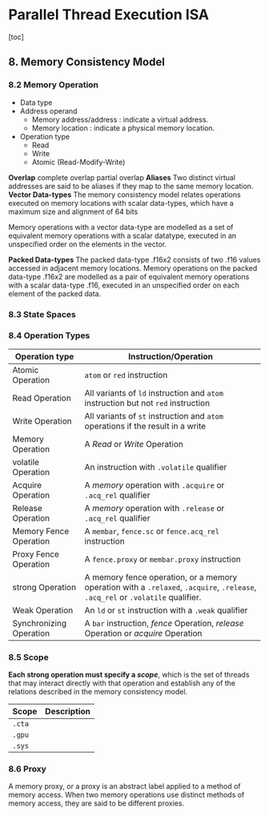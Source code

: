 
# Parallel Thread Execution ISA
[toc]


## 8. Memory Consistency Model

### 8.2 Memory Operation
- Data type
- Address operand
    - Memory address/address : indicate a virtual address.
    - Memory location : indicate a physical memory location.
- Operation  type
    - Read
    - Write
    - Atomic (Read-Modify-Write)

**Overlap**
    complete overlap
    partial overlap
**Aliases**
    Two distinct virtual addresses are said to be aliases if they map to the same memory location.
**Vector Data-types**
The memory consistency model relates operations executed on memory locations with scalar data-types, which have a maximum size and alignment of 64 bits

Memory operations with a vector data-type are modelled as a set of equivalent memory operations with a scalar datatype, executed in an unspecified order on the elements in the vector.

**Packed Data-types**
The packed data-type .f16x2 consists of two .f16 values accessed in adjacent memory locations. Memory operations on the packed data-type .f16x2 are modelled as a pair of equivalent memory operations with a scalar data-type .f16, executed in an unspecified order on each element of the packed data.

### 8.3 State Spaces

### 8.4 Operation Types

|Operation type|Instruction/Operation|
|----          |----                 |
|Atomic Operation|`atom` or `red` instruction|
|Read Operation|All variants of `ld` instruction and `atom` instruction but not `red` instruction|
|Write Operation|All variants of `st` instruction and `atom` operations if the result in a write|
|Memory Operation|A *Read* or *Write* Operation|
|volatile Operation|An instruction with `.volatile` qualifier|
|Acquire Operation|A *memory* operation with `.acquire` or `.acq_rel` qualifier|
|Release Operation|A *memory* operation with `.release` or `.acq_rel` qualifier|
|Memory Fence Operation|A `membar`, `fence.sc` or `fence.acq_rel` instruction|
|Proxy Fence Operation|A `fence.proxy` or `membar.proxy` instruction|
|strong Operation|A memory fence operation, or a memory operation with a `.relaxed`, `.acquire`, `.release`, `.acq_rel` or `.volatile` qualifier.|
|Weak Operation|An `ld` or `st` instruction with a `.weak` qualifier|
|Synchronizing Operation|A `bar` instruction, *fence* Operation, *release* Operation or *acquire* Operation|

### 8.5 Scope
**Each strong operation must specify a ***scope*****, which is the set of threads that may interact directly with that operation and establish any of the relations described in the memory consistency model.

|Scope|Description|
|---  |---        |
|`.cta`| |
|`.gpu`| |
|`.sys`| |

### 8.6 Proxy
A memory proxy, or a proxy is an abstract label applied to a method of memory access. When two memory operations use distinct methods of memory access, they are said to be different proxies.